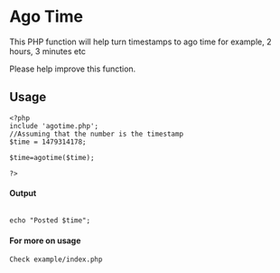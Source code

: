 # Ago Time

This PHP function will help turn timestamps to ago time for example, 2 hours, 3 minutes etc

Please help improve this function.

## Usage

```
<?php
include 'agotime.php';
//Assuming that the number is the timestamp
$time = 1479314178;

$time=agotime($time);

?>
```
#### Output

```

echo "Posted $time";
```
#### For more on usage
```
Check example/index.php 
```
